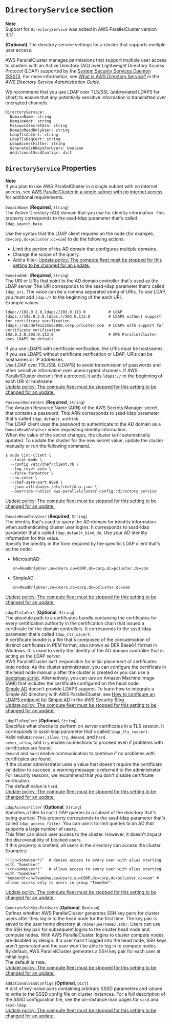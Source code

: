 # `DirectoryService` section<a name="DirectoryService-v3"></a>

**Note**  
Support for `DirectoryService` was added in AWS ParallelCluster version 3\.1\.1\.

**\(Optional\)** The directory service settings for a cluster that supports multiple user access\.

AWS ParallelCluster manages permissions that support multiple user access to clusters with an Active Directory \(AD\) over Lightweight Directory Access Protocol \(LDAP\) supported by the [System Security Services Daemon \(SSSD\)](https://sssd.io/docs/introduction.html)\. For more information, see [What is AWS Directory Service?](https://docs.aws.amazon.com/directoryservice/latest/admin-guide/what_is.html) in the *AWS Directory Service Administration Guide*\.

We recommend that you use LDAP over TLS/SSL \(abbreviated LDAPS for short\) to ensure that any potentially sensitive information is transmitted over encrypted channels\.

```
DirectoryService:
  DomainName: string
  DomainAddr: string
  PasswordSecretArn: string
  DomainReadOnlyUser: string
  LdapTlsCaCert: string
  LdapTlsReqCert: string
  LdapAccessFilter: string
  GenerateSshKeysForUsers: boolean
  AdditionalSssdConfigs: dict
```

## `DirectoryService` Properties<a name="DirectoryService-v3.properties"></a>

**Note**  
If you plan to use AWS ParallelCluster in a single subnet with no internet access, see [AWS ParallelCluster in a single subnet with no internet access](network-configuration-v3.md#aws-parallelcluster-in-a-single-public-subnet-no-internet-v3) for additional requirements\.

`DomainName` \(**Required**, `String`\)  
The Active Directory \(AD\) domain that you use for identity information\. This property corresponds to the sssd\-ldap parameter that's called `ldap_search_base`\.  

Use the syntax that the LDAP client requires on the node \(for example, `dc=corp,dc=pcluster,dc=com`\) to do the following actions:
+ Limit the portion of the AD domain that configures multiple domains\.
+ Change the scope of the query\.
+ Add a filter\.
[Update policy: The compute fleet must be stopped for this setting to be changed for an update.](using-pcluster-update-cluster-v3.md#update-policy-compute-fleet-v3)

`DomainAddr` \(**Required**, `String`\)  
The URI or URIs that point to the AD domain controller that's used as the LDAP server\. The URI corresponds to the sssd\-ldap parameter that's called `ldap_uri`\. The value can be a comma separated string of URIs\. To use LDAP, you must add `ldap://` to the beginning of the each URI\.  
Example values:  

```
ldap://192.0.2.0,ldap://203.0.113.0          # LDAP
ldaps://192.0.2.0,ldaps://203.0.113.0        # LDAPS without support for certificate verification
ldaps://abcdef01234567890.corp.pcluster.com  # LDAPS with support for certificate verification
192.0.2.0,203.0.113.0                        # AWS ParallelCluster uses LDAPS by default
```
If you use LDAPS with certificate verification, the URIs must be hostnames\.  
If you use LDAPS without certificate verification or LDAP, URIs can be hostnames or IP addresses\.  
Use LDAP over TSL/SSL \(LDAPS\) to avoid transmission of passwords and other sensitive information over unencrypted channels\. If AWS ParallelCluster doesn't find a protocol, it adds `ldaps://` to the beginning of each URI or hostname\.  
[Update policy: The compute fleet must be stopped for this setting to be changed for an update.](using-pcluster-update-cluster-v3.md#update-policy-compute-fleet-v3)

`PasswordSecretArn` \(**Required**, `String`\)  
The Amazon Resource Name \(ARN\) of the AWS Secrets Manager secret that contains a password\. This ARN corresponds to sssd\-ldap parameter that's called `ldap_default_authtok`\.  
The LDAP client uses the password to authenticate to the AD domain as a `DomainReadOnlyUser` when requesting identity information\.  
When the value of the secret changes, the cluster *isn't* automatically updated\. To update the cluster for the new secret value, update the cluster manually or run the following command\.  

```
$ sudo cinc-client \
  --local-mode \
  --config /etc/chef/client.rb \
  --log_level auto \
  --force-formatter \
  --no-color \
  --chef-zero-port 8889 \
  --json-attributes /etc/chef/dna.json \
  --override-runlist aws-parallelcluster-config::directory_service
```
[Update policy: The compute fleet must be stopped for this setting to be changed for an update.](using-pcluster-update-cluster-v3.md#update-policy-compute-fleet-v3)

`DomainReadOnlyUser` \(**Required**, `String`\)  
The identity that's used to query the AD domain for identity information when authenticating cluster user logins\. It corresponds to sssd\-ldap parameter that's called `ldap_default_bind_dn`\. Use your AD identity information for this value\.  
Specify the identity in the form required by the specific LDAP client that's on the node:  
+ MicrosoftAD:

  ```
  cn=ReadOnlyUser,ou=Users,ou=CORP,dc=corp,dc=pcluster,dc=com
  ```
+ SimpleAD:

  ```
  cn=ReadOnlyUser,cn=Users,dc=corp,dc=pcluster,dc=com
  ```
[Update policy: The compute fleet must be stopped for this setting to be changed for an update.](using-pcluster-update-cluster-v3.md#update-policy-compute-fleet-v3)

`LdapTlsCaCert` \(**Optional**, `String`\)  
The absolute path to a certificates bundle containing the certificates for every certification authority in the certification chain that issued a certificate for the domain controllers\. It corresponds to the sssd\-ldap parameter that's called `ldap_tls_cacert`\.  
A certificate bundle is a file that's composed of the concatenation of distinct certificates in PEM format, also known as DER Base64 format in Windows\. It is used to verify the identity of the AD domain controller that is acting as the LDAP server\.  
AWS ParallelCluster isn't responsible for initial placement of certificates onto nodes\. As the cluster administrator, you can configure the certificate in the head node manually after the cluster is created or you can use a [bootstrap script](custom-bootstrap-actions-v3.md)\. Alternatively, you can use an Amazon Machine Image \(AMI\) that includes the certificate configured on the head node\.  
[Simple AD](https://docs.aws.amazon.com/directoryservice/latest/admin-guide/directory_simple_ad.html) doesn't provide LDAPS support\. To learn how to integrate a Simple AD directory with AWS ParallelCluster, see [How to configure an LDAPS endpoint for Simple AD](http://aws.amazon.com/blogs/security/how-to-configure-ldaps-endpoint-for-simple-ad/) in the *AWS Security Blog*\.  
[Update policy: The compute fleet must be stopped for this setting to be changed for an update.](using-pcluster-update-cluster-v3.md#update-policy-compute-fleet-v3)

`LdapTlsReqCert` \(**Optional**, `String`\)  
Specifies what checks to perform on server certificates in a TLS session\. It corresponds to sssd\-ldap parameter that's called `ldap_tls_reqcert`\.  
Valid values: `never`, `allow`, `try`, `demand`, and `hard`\.  
`never`, `allow`, and `try` enable connections to proceed even if problems with certificates are found\.  
`demand` and `hard` enable communication to continue if no problems with certificates are found\.  
If the cluster administrator uses a value that doesn't require the certificate validation to succeed, a warning message is returned to the administrator\. For security reasons, we recommend that you don't disable certificate verification\.  
The default value is `hard`\.  
[Update policy: The compute fleet must be stopped for this setting to be changed for an update.](using-pcluster-update-cluster-v3.md#update-policy-compute-fleet-v3)

`LdapAccessFilter` \(**Optional**, `String`\)  
Specifies a filter to limit LDAP queries to a subset of the directory that's being queried\. This property corresponds to the sssd\-ldap parameter that's called `ldap_access_filter`\. You can use it to limit queries to an AD that supports a large number of users\.  
This filter can block user access to the cluster\. However, it doesn't impact the discoverability of blocked users\.  
If this property is omitted, all users in the directory can access the cluster\.  
Examples:  

```
"!(cn=SomeUser*)"  # denies access to every user with alias starting with "SomeUser"
"(cn=SomeUser*)"   # allows access to every user with alias starting with "SomeUser"
"memberOf=cn=TeamOne,ou=Users,ou=CORP,dc=corp,dc=pcluster,dc=com" # allows access only to users in group "TeamOne".
```
[Update policy: The compute fleet must be stopped for this setting to be changed for an update.](using-pcluster-update-cluster-v3.md#update-policy-compute-fleet-v3)

`GenerateSshKeysForUsers` \(**Optional**, `Boolean`\)  
Defines whether AWS ParallelCluster generates SSH key pairs for cluster users after they log in to the head node for the first time\. The key pair is saved to the user home directory at `/home/username/.ssh/`\. Users can use the SSH key pair for subsequent logins to the cluster head node and compute nodes\. With AWS ParallelCluster, logins to cluster compute nodes are disabled by design\. If a user hasn't logged into the head node, SSH keys aren't generated and the user won't be able to log in to compute nodes\.  
By default, AWS ParallelCluster generates a SSH key pair for each user at initial login\.  
The default is `TRUE`\.  
[Update policy: The compute fleet must be stopped for this setting to be changed for an update.](using-pcluster-update-cluster-v3.md#update-policy-compute-fleet-v3)

`AdditionalSssdConfigs` \(**Optional**, `Dict`\)  
A dict of key\-value pairs containing arbitrary SSSD parameters and values to write to the SSSD config file on cluster instances\. For a full description of the SSSD configuration file, see the on\-instance man pages for `sssd` and `sssd-ldap`\.  
[Update policy: The compute fleet must be stopped for this setting to be changed for an update.](using-pcluster-update-cluster-v3.md#update-policy-compute-fleet-v3)